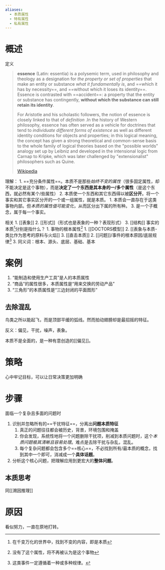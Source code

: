 ```yaml
---
aliases:
  - 本质属性
  - 特有属性
  - 私有属性
---
```

# 概述
定义
> **essence** (Latin: essentia) is a polysemic term, used in philosophy and theology as a designation for *the property or set of properties* that make an entity or substance *what it fundamentally is*, and ==which it has by necessity==, and ==without which it loses its identity==. Essence is contrasted with ==accident==: a property that the entity or substance has contingently, **without which the substance can still retain its identity**.  
>
>   For Aristotle and his scholastic followers, the notion of essence is closely linked to that of *definition* .In the history of Western philosophy, essence has often served as a vehicle for doctrines that tend to *individuate different forms of existence* as well as different identity conditions for objects and properties; in this logical meaning, the concept has given a strong theoretical and common-sense basis to the whole family of logical theories based on the "possible worlds" analogy set up by Leibniz and developed in the intensional logic from Carnap to Kripke, which was later challenged by "extensionalist" philosophers such as Quine.
>
> [Wikipedia](https://en.wikipedia.org/wiki/Essence)

理解：
	1. ==充分条件属性==。本质不是那些*始终不变的属性*（很多固定属性，却不能决定是这个事物），而是**决定了一个东西是其本身的一/多个属性**（是这个东西，就必然有某个/些属性）
	2. 本质使一个东西和其它东西得以被**区分开**。将一个事实和其它事实区分开的一个或一组属性，就是本质。
		1. 本质会一直存在于这类事物内部。但*本质的属性值可能变化*，从而区分出下属的所有种。
	3. 是一个子概念，属于每一个事实。

相关
	1. [[表象]] 
	2. [[形式]]（形式也是表象的一种？表现形式）
	3. [[结构]] 
事实的本质[^2]分别是指什么？
	1. 事物的根本属性[^1] 
		1. [[DOCTORS模型]] 
		2. [[表象与本质-类比作为思考的原料与火焰]] 
		3. [[直击本质]] 
	2. [[问题]]/事件的根本原因/底层规律[^3] 
	3. 同义词：根本、源头、底层、基础、基本
# 案例
1. “能制造和使用生产工具”是人的本质属性
2. “商品”的属性很多，本质属性是“用来交换的劳动产品”
3. “三角形”的本质属性是“三边封闭的平面图形”
## 去除混乱
鸟类之所以能起飞，而是顶部平缓的弧线。然而拍动翅膀却是最招摇的特征。

反义：偏见，干扰，噪声，表象。

本质不是全面的，是一种有意创造的[[偏见]]。
# 策略
心中牢记目标，可以让日常决策更加明确
# 步骤
面临一个复杂且多面的问题时
1. 识别并忽略所有的==干扰特征==，分离出**问题本质特征** 
	1. 真正的问题往往都会被历史，背景，环境包围和掩盖
	2. 你会发现，系统性地将一个问题删除干扰项，削减到本质问题时，这个*本质问题极其清晰且容易处理*。难点是去除干扰与杂乱，混乱。
	3. 每个复杂问题都会包含多个==核心==，不必找到所有/最本质的概念，找到其中一个即可，消减成一个**具体话题**。
2. 分析这个核心问题，把理解应用到更宏大的**整体问题**。

## 本质思考
同[[溯因推理]] 
# 原因
看似努力，一直在原地打转。

[^1]: 没有了这个属性，将不再被认为是这个事物
[^2]: 在千变万化的世界中，找到不变的内容，即是本质
[^3]: 这类事件一定遵循着一种或多种规律。